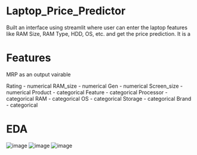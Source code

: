 # Laptop_Price_Predictor
Built an interface using streamlit where user can enter the laptop features like RAM Size, RAM Type, HDD, OS, etc. and get the price prediction. It is a 

# Features
MRP as an output vairable

Rating - numerical 
RAM_size - numerical
Gen - numerical
Screen_size - numerical
Product - categorical
Feature - categorical
Processor - categorical
RAM - categorical
OS - categorical
Storage - categorical
Brand - categorical


# EDA
![image](https://github.com/Mozammil612/Laptop_Price_Predictor/assets/118210845/476143e2-d981-45fb-af1f-ddfa380421eb)
![image](https://github.com/Mozammil612/Laptop_Price_Predictor/assets/118210845/f35ce4a9-ed4b-4b32-b15f-44b0e84f164d)
![image](https://github.com/Mozammil612/Laptop_Price_Predictor/assets/118210845/db5ee94e-9428-40ab-91df-4f135fae0849)

